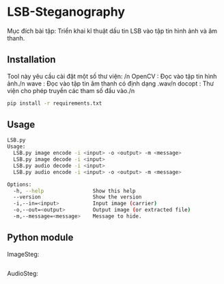 LSB-Steganography
=================
Mục đích bài tập: Triển khai kĩ thuật dấu tin LSB vào tập tin hình ảnh và âm thanh.

Installation
------------
Tool này yêu cầu cài đặt một số thư viện: /n
OpenCV : Đọc vào tập tin hình ảnh./n
wave   : Đọc vào tập tin âm thanh có định dạng .wav/n
docopt : Thư viện cho phép truyền các tham số đầu vào./n
```bash
pip install -r requirements.txt
```
Usage
-----

```bash
LSB.py
Usage:
  LSB.py image encode -i <input> -o <output> -m <message>
  LSB.py image decode -i <input>
  LSB.py audio decode -i <input>
  LSB.py audio encode -i <input> -o <output> -m <message>

Options:
  -h, --help                Show this help
  --version                 Show the version
  -i,--in=<input>           Input image (carrier)
  -o,--out=<output>         Output image (or extracted file)
  -m,--message=<message>    Message to hide.
```
Python module
-------------
ImageSteg:
```
```

AudioSteg:

```
```







